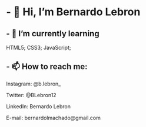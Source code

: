 <h1> - 👋 Hi, I’m Bernardo Lebron </h1>

<!-- <h2> - 👀 I’m interested in </h2>
<p> I’m interested in getting a degree in software engineering and becoming a professional in the field. </p> -->

<h2> - 🌱 I’m currently learning </h2>
<p> HTML5; CSS3; JavaScript; </p>
  
<!-- <h2> - 💞️ I’m looking to collaborate on </h2>
<p> On website development and application development.</p> -->

<h2> - 📫 How to reach me:</h2>
<p> Instagram: @b.lebron_ </p>
<p> Twitter: @BLebron12 </p>
<p> LinkedIn: Bernardo Lebron </p>
<p> E-mail: bernardolmachado@gmail.com </p>

<!---
Bernardo-Lebron/Bernardo-Lebron is a ✨ special ✨ repository because its `README.md` (this file) appears on your GitHub profile.
You can click the Preview link to take a look at your changes.
--->
